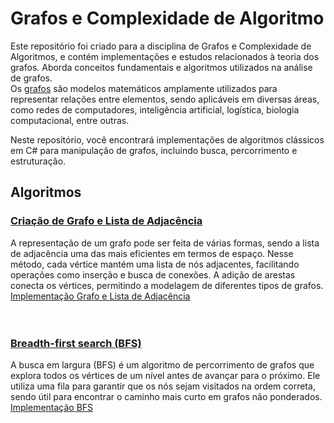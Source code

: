 # Grafos e Complexidade de Algoritmo #
Este repositório foi criado para a disciplina de Grafos e Complexidade de Algoritmos, e contém implementações e estudos relacionados à teoria dos grafos. Aborda conceitos fundamentais e algoritmos utilizados na análise de grafos.<br>
Os [grafos](https://pt.wikipedia.org/wiki/Teoria_dos_grafos) são modelos matemáticos amplamente utilizados para representar relações entre elementos, sendo aplicáveis em diversas áreas, como redes de computadores, inteligência artificial, logística, biologia computacional, entre outras.

Neste repositório, você encontrará implementações de algoritmos clássicos em C# para manipulação de grafos, incluindo busca, percorrimento e estruturação.

## Algoritmos

### [Criação de Grafo e Lista de Adjacência](https://pt.wikipedia.org/wiki/Lista_de_adjac%C3%AAncia)
A representação de um grafo pode ser feita de várias formas, sendo a lista de adjacência uma das mais eficientes em termos de espaço. Nesse método, cada vértice mantém uma lista de nós adjacentes, facilitando operações como inserção e busca de conexões. A adição de arestas conecta os vértices, permitindo a modelagem de diferentes tipos de grafos. <br>
[Implementação Grafo e Lista de Adjacência](https://github.com/RaulPavani/Grafos/tree/main/Grafos/Graph.cs#L3-L40)
<br><br><br>

### [Breadth-first search (BFS)](https://pt.wikipedia.org/wiki/Busca_em_largura)
A busca em largura (BFS) é um algoritmo de percorrimento de grafos que explora todos os vértices de um nível antes de avançar para o próximo. Ele utiliza uma fila para garantir que os nós sejam visitados na ordem correta, sendo útil para encontrar o caminho mais curto em grafos não ponderados.<br>
[Implementação BFS](https://github.com/RaulPavani/Grafos/tree/main/Grafos/Graph.cs#L46-L73)
<br><br><br>
